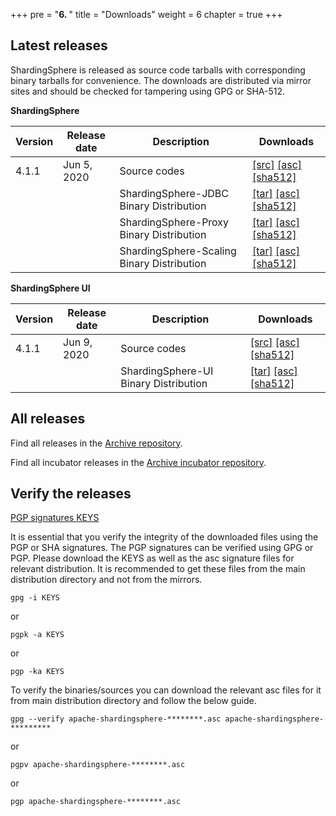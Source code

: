 +++
pre = "<b>6. </b>"
title = "Downloads"
weight = 6
chapter = true
+++

## Latest releases

ShardingSphere is released as source code tarballs with corresponding binary tarballs for convenience. The downloads are distributed via mirror sites and should be checked for tampering using GPG or SHA-512.

**ShardingSphere**

| Version | Release date | Description | Downloads |
| - | - | - | - |
| 4.1.1     | Jun 5, 2020 | Source codes | [[src]](https://www.apache.org/dyn/closer.cgi/shardingsphere/4.1.1/apache-shardingsphere-4.1.1-src.zip) [[asc]](https://downloads.apache.org/shardingsphere/4.1.1/apache-shardingsphere-4.1.1-src.zip.asc) [[sha512]](https://downloads.apache.org/shardingsphere/4.1.1/apache-shardingsphere-4.1.1-src.zip.sha512) |
|           |              | ShardingSphere-JDBC Binary Distribution | [[tar]](https://www.apache.org/dyn/closer.cgi/shardingsphere/4.1.1/apache-shardingsphere-4.1.1-sharding-jdbc-bin.tar.gz) [[asc]](https://downloads.apache.org/shardingsphere/4.1.1/apache-shardingsphere-4.1.1-sharding-jdbc-bin.tar.gz.asc) [[sha512]](https://downloads.apache.org/shardingsphere/4.1.1/apache-shardingsphere-4.1.1-sharding-jdbc-bin.tar.gz.sha512) |
|           |              | ShardingSphere-Proxy Binary Distribution | [[tar]](https://www.apache.org/dyn/closer.cgi/shardingsphere/4.1.1/apache-shardingsphere-4.1.1-sharding-proxy-bin.tar.gz) [[asc]](https://downloads.apache.org/shardingsphere/4.1.1/apache-shardingsphere-4.1.1-sharding-proxy-bin.tar.gz.asc) [[sha512]](https://downloads.apache.org/shardingsphere/4.1.1/apache-shardingsphere-4.1.1-sharding-proxy-bin.tar.gz.sha512) |
|           |              | ShardingSphere-Scaling Binary Distribution | [[tar]](https://www.apache.org/dyn/closer.cgi/shardingsphere/4.1.1/apache-shardingsphere-4.1.1-sharding-scaling-bin.tar.gz) [[asc]](https://downloads.apache.org/shardingsphere/4.1.1/apache-shardingsphere-4.1.1-sharding-scaling-bin.tar.gz.asc) [[sha512]](https://downloads.apache.org/shardingsphere/4.1.1/apache-shardingsphere-4.1.1-sharding-scaling-bin.tar.gz.sha512) |

**ShardingSphere UI**

| Version | Release date | Description | Downloads |
| - | - | - | - |
| 4.1.1     | Jun 9, 2020 | Source codes | [[src]](https://www.apache.org/dyn/closer.cgi/shardingsphere/shardingsphere-ui-4.1.1/apache-shardingsphere-4.1.1-shardingsphere-ui-src.zip ) [[asc]](https://downloads.apache.org/shardingsphere/shardingsphere-ui-4.1.1/apache-shardingsphere-4.1.1-shardingsphere-ui-src.zip.asc) [[sha512]](https://downloads.apache.org/shardingsphere/shardingsphere-ui-4.1.1/apache-shardingsphere-4.1.1-shardingsphere-ui-src.zip.sha512) |
|           |              | ShardingSphere-UI Binary Distribution | [[tar]](https://www.apache.org/dyn/closer.cgi/shardingsphere/shardingsphere-ui-4.1.1/apache-shardingsphere-4.1.1-shardingsphere-ui-bin.tar.gz) [[asc]](https://downloads.apache.org/shardingsphere/shardingsphere-ui-4.1.1/apache-shardingsphere-4.1.1-shardingsphere-ui-bin.tar.gz.asc) [[sha512]](https://downloads.apache.org/shardingsphere/shardingsphere-ui-4.1.1/apache-shardingsphere-4.1.1-shardingsphere-ui-bin.tar.gz.sha512) |

## All releases

Find all releases in the [Archive repository](https://archive.apache.org/dist/shardingsphere/).

Find all incubator releases in the [Archive incubator repository](https://archive.apache.org/dist/incubator/shardingsphere/).

## Verify the releases

[PGP signatures KEYS](https://downloads.apache.org/shardingsphere/KEYS)

It is essential that you verify the integrity of the downloaded files using the PGP or SHA signatures. The PGP signatures can be verified using GPG or PGP. Please download the KEYS as well as the asc signature files for relevant distribution. It is recommended to get these files from the main distribution directory and not from the mirrors.

```shell
gpg -i KEYS
```

or

```shell
pgpk -a KEYS
```

or

```shell
pgp -ka KEYS
```

To verify the binaries/sources you can download the relevant asc files for it from main distribution directory and follow the below guide.

```shell
gpg --verify apache-shardingsphere-********.asc apache-shardingsphere-*********
```

or

```shell
pgpv apache-shardingsphere-********.asc
```

or

```shell
pgp apache-shardingsphere-********.asc
```
